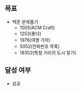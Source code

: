 ## 목표

- 백준 문제풀기
  - 1005(ACM Craft)
  - 1253(좋다)
  - 1976(여행 가자)
  - 5052(전화번호 목록)
  - 18352(특정 거리의 도시 찾기)
## 달성 여부
- 성공
